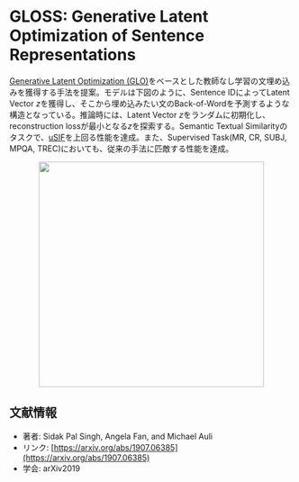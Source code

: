# GLOSS: Generative Latent Optimization of Sentence Representations
[Generative Latent Optimization (GLO)](https://arxiv.org/abs/1707.05776)をベースとした教師なし学習の文埋め込みを獲得する手法を提案。モデルは下図のように、Sentence IDによってLatent Vector *z*を獲得し、そこから埋め込みたい文のBack-of-Wordを予測するような構造となっている。推論時には、Latent Vector *z*をランダムに初期化し、reconstruction lossが最小となる*z*を探索する。Semantic Textual Similarityのタスクで、[uSIF](https://pdfs.semanticscholar.org/3fc9/7768dc0b36449ec377d6a4cad8827908d5b4.pdf)を上回る性能を達成。また、Supervised Task(MR, CR, SUBJ, MPQA, TREC)においても、従来の手法に匹敵する性能を達成。

<p align="center">
<img src=https://user-images.githubusercontent.com/53220859/63207375-cb35b980-c0ff-11e9-8e23-24ee92e1ad54.png width=400pt>
</p>

## 文献情報
- 著者: Sidak Pal Singh, Angela Fan, and Michael Auli
- リンク: [https://arxiv.org/abs/1907.06385](https://arxiv.org/abs/1907.06385)
- 学会: arXiv2019
